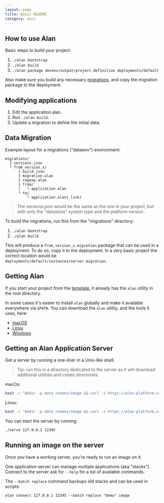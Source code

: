 ```yaml
---
layout: page
title: Basic README
category: docs
---
```



## How to use Alan
Basic steps to build your project:

1. `./alan bootstrap`
2. `./alan build`
3. `./alan package devenv/output/project.definition deployments/default`

Also make sure you build any necessary [migrations](#data-migration), and copy the migration package to the deployment.


## Modifying applications

1. Edit the application.alan.
2. Run `./alan build`.
3. Update a migration to define the initial data.


## Data Migration
Example layout for a migrations ("dataenv") environment:

```
migrations/
  ├ versions.json
  └ from_version_x/
      ├ build.json
      ├ migration.alan
      ├ regexp.alan
      ├ from/
      │   └ application.alan
      └ to/
          └ application.alan(.link)
```

> The versions.json would be the same as the one in your project, but with only the "datastore" system type and the platform version.

To build the migrations, run this from the "migrations" directory:

1. `./alan bootstrap`
2. `./alan build`

This will produce a `from_version_x.migration` package that can be used in a deployment. To do so, copy it to the deployment. In a very basic project the correct location would be `deployments/default/instances/server.migration`.


## Getting Alan
If you start your project from the [template](https://github.com/M-industries/AlanProjectTemplate), it already has the `alan` utility in the root directory.

In some cases it's easier to install `alan` globally and make it available everywhere via `$PATH`. 
You can download the `alan` utility, and the tools it uses, here:

- [macOS](https://alan-platform.com/utils/latest/darwin-x64/utils.tar.gz)
- [Linux](https://alan-platform.com/utils/latest/linux-x64/utils.tar.gz)
- [Windows](https://alan-platform.com/utils/latest/windows-x64/utils.tar.gz)


## Getting an Alan Application Server
Get a server by running a one-liner in a Unix-like shell. 

> Tip: run this in a directory dedicated to the server as it will download additional utilities and create directories.

macOs:
```sh
bash -c "mkdir -p data runenv/image && curl -s https://alan-platform.com/utils/latest/darwin-x64/application-server.tar.gz | tar xzf - -C runenv/image && ln -s runenv/image/application-server serve"
```
Linux:
```sh
bash -c "mkdir -p data runenv/image && curl -s https://alan-platform.com/utils/latest/linux-x64/application-server.tar.gz | tar xzf - -C runenv/image && ln -s runenv/image/application-server serve"
```

You can start the server by running:
```sh
./serve 127.0.0.1 12345
```


## Running an image on the server
Once you have a working server, you're ready to run an image on it.

One application server can manage multiple applications (aka "stacks").
Connect to the server ask for `--help` for a list of available commands.

The `--batch replace` command backups old stacks and can be used in scripts:

```
alan connect 127.0.0.1 12345 --batch replace "demo" image
```
